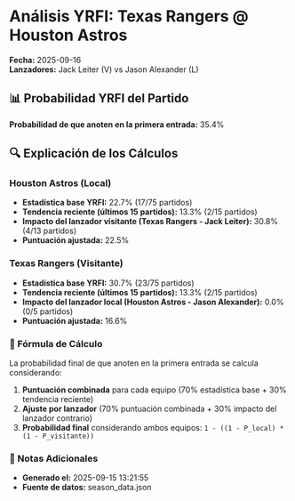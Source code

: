 # Análisis YRFI: Texas Rangers @ Houston Astros

**Fecha:** 2025-09-16  
**Lanzadores:** Jack Leiter (V) vs Jason Alexander (L)

## 📊 Probabilidad YRFI del Partido

**Probabilidad de que anoten en la primera entrada:** 35.4%

## 🔍 Explicación de los Cálculos

### Houston Astros (Local)
- **Estadística base YRFI:** 22.7% (17/75 partidos)
- **Tendencia reciente (últimos 15 partidos):** 13.3% (2/15 partidos)
- **Impacto del lanzador visitante (Texas Rangers - Jack Leiter):** 30.8% (4/13 partidos)
- **Puntuación ajustada:** 22.5%

### Texas Rangers (Visitante)
- **Estadística base YRFI:** 30.7% (23/75 partidos)
- **Tendencia reciente (últimos 15 partidos):** 13.3% (2/15 partidos)
- **Impacto del lanzador local (Houston Astros - Jason Alexander):** 0.0% (0/5 partidos)
- **Puntuación ajustada:** 16.6%

### 📝 Fórmula de Cálculo

La probabilidad final de que anoten en la primera entrada se calcula considerando:
1. **Puntuación combinada** para cada equipo (70% estadística base + 30% tendencia reciente)
2. **Ajuste por lanzador** (70% puntuación combinada + 30% impacto del lanzador contrario)
3. **Probabilidad final** considerando ambos equipos: `1 - ((1 - P_local) * (1 - P_visitante))`

### 📌 Notas Adicionales

- **Generado el:** 2025-09-15 13:21:55
- **Fuente de datos:** season_data.json

